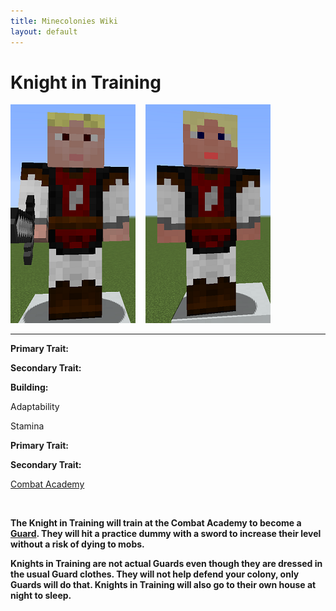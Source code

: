 ```yaml
---
title: Minecolonies Wiki
layout: default
---
```

# Knight in Training

<div class="infobox box text-center">
  <img src="../../assets/images/workers/knight_m.png" alt="Guard Knight Male" />&nbsp;&nbsp;&nbsp;
  <img src="../../assets/images/workers/knight_f.png" alt="Guard Knight Female" />
<hr />
  <div class="row section-text text-left">
    <div class="col">
      <p><strong>Primary Trait:</strong></p>
      <p><strong>Secondary Trait:</strong></p>
      <p><strong>Building:</strong></p>
      </div>
    <div class="col">
      <p class="traitp">Adaptability</p>
      <p class="traits">Stamina</p>
    </div>
    <div class="col">
      <p><strong>Primary Trait:</strong></p>
      <p><strong>Secondary Trait:</strong></p>
      <p><a href="../buildings/combatacademy">Combat Academy</a><b></p>
    </div>
  </div>
</div>
<br>


The Knight in Training will train at the Combat Academy to become a [Guard](../../source/workers/guard). They will hit a practice dummy with a sword to increase their level without a risk of dying to mobs.

Knights in Training are not actual Guards even though they are dressed in the usual Guard clothes. They will not help defend your colony, only Guards will do that. Knights in Training will also go to their own house at night to sleep.
